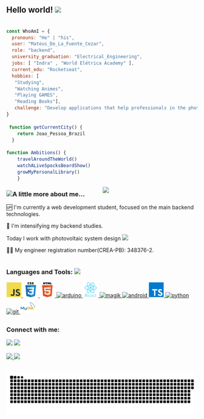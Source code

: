 <h2>Hello world! <img src="https://media.giphy.com/media/uL5P9fPUHmqwphj6Qy/giphy.gif" width="50"></h2> 

```javascript
 
const WhoAmI = {
  pronouns: "He" | "his",
  user: "Mateus_De_La_Fuente_Cezar",
  role: "backend",
  university_graduation: "Electrical_Engineering",
  jobs: [ "Indra" , "World Elétrica Academy" ],
  current_edu: "Rocketseat",
  hobbies: [
   "Studying",
   "Watching Animes",
   "Playing GAMES",
   "Reading Books"],
   challenge: "Develop applications that help professionals in the photovoltaic sector!"
}
	
 function getCurrentCity() {
	return Joao_Pessoa_Brazil
  }
	
function Ambitions() {
	travelAroundTheWorld()
	watchALiveSpocksBeardShow()
  	growMyPersonalLibrary()
	} 
 ```
 <img width="250" align="right" src="https://media.giphy.com/media/3ohc0YpD0LR5wRyz1S/giphy.gif">

<h3 align="left"><img src="https://media.giphy.com/media/KVavw5OVSK7LmYyhVx/giphy.gif" width="50">A little more about me...</h3>
<p>🆙 I'm currently a web development student, focused on the main backend technologies. </p>
<p>👾 I'm intensifying my backend studies.</p>
<p> Today I work with photovoltaic system design <img src="https://media.giphy.com/media/wXPS2rOisRGJY1LuOt/giphy.gif" width="40"></p>
<p>👨‍💻 My engineer registration number(CREA-PB): 348376-2.</p>

#
<h3 align="left">Languages and Tools: <img src="https://media.giphy.com/media/WUlplcMpOCEmTGBtBW/giphy.gif" width="30"></h3>
<p align="left"> 
<a href="https://developer.mozilla.org/en-US/docs/Web/JavaScript" target="_blank"> <img src="https://raw.githubusercontent.com/devicons/devicon/master/icons/javascript/javascript-original.svg" alt="javascript" width="40" height="40"/> </a>	
<a href="https://www.w3schools.com/css/" target="_blank"> <img src="https://raw.githubusercontent.com/devicons/devicon/master/icons/css3/css3-original-wordmark.svg" alt="css3" width="40" height="40"/> </a>
<a href="https://www.w3.org/html/" target="_blank"> <img src="https://raw.githubusercontent.com/devicons/devicon/master/icons/html5/html5-original-wordmark.svg" alt="html5" width="40" height="40"/> </a> 
<a href="https://www.arduino.cc" target="_blank"> <img src="https://upload.wikimedia.org/wikipedia/commons/thumb/b/ba/Antu_arduino-icon-small.svg/1200px-Antu_arduino-icon-small.svg.png" alt="arduino" width="40" height="40"/> </a> 
<a href="https://reactjs.org/" target="_blank"> <img src="https://raw.githubusercontent.com/devicons/devicon/master/icons/react/react-original-wordmark.svg" alt="react" width="40" height="40"/> </a>
<a href="http://sw-gis.wikidot.com/magik-lang" target="_blank"> <img src="https://siamz.gallerycdn.vsassets.io/extensions/siamz/smallworld-magik/1.5.2/1573561363325/Microsoft.VisualStudio.Services.Icons.Default" alt="magik" width="40" height="40"/> </a> 
<a href="https://developer.android.com/about/versions/11?gclid=CjwKCAjwzt6LBhBeEiwAbPGOgf-R7A7eaJg0EMJJV1pCIYvrnLhbMCENH1qyYYOG81AgYxoPYDdP1hoC1coQAvD_BwE&gclsrc=aw.ds" target="_blank"> <img src="https://upload.wikimedia.org/wikipedia/commons/thumb/e/e3/Android_Studio_Icon_%282014-2019%29.svg/1200px-Android_Studio_Icon_%282014-2019%29.svg.png" alt="android" width="40" height="40"/> </a> 
<a href="https://www.typescriptlang.org/" target="_blank"> <img src="https://raw.githubusercontent.com/devicons/devicon/master/icons/typescript/typescript-original.svg" alt="typescript" width="40" height="40"/> </a>
<a href="https://www.python.org" target="_blank"> <img src="https://cdn3.iconfinder.com/data/icons/logos-and-brands-adobe/512/267_Python-512.png" alt="python" width="40" height="40"/> </a>
<a href="https://git-scm.com/" target="_blank"> <img src="https://www.vectorlogo.zone/logos/git-scm/git-scm-icon.svg" alt="git" width="40" height="40"/> </a> 
<a href="https://www.mysql.com/" target="_blank"> <img src="https://raw.githubusercontent.com/devicons/devicon/master/icons/mysql/mysql-original-wordmark.svg" alt="mysql" width="40" height="40"/> </a> 
</p>


##

<h3 align="left">Connect with me:</h3>
<div>  
  <a href="https://www.linkedin.com/in/mateus-cezar-a43665a5/" target="_blank"><img src="https://img.shields.io/badge/-LinkedIn-%230077B5?style=for-the-badge&logo=linkedin&logoColor=white" target="_blank"></a> 
 <a href = "mailto:mateusfuntecezar10@gmail.com"><img src="https://img.shields.io/badge/Gmail-D14836?style=for-the-badge&logo=gmail&logoColor=white" target="_blank"></a>
 </div>
<br>
<div>
  <a href="https://github.com/Mateus2314">
  <img height="180em" src="https://github-readme-stats.vercel.app/api?username=Mateus2314&show_icons=true&theme=dark&include_all_commits=true&count_private=true"/>
  <img height="180em" src="https://github-readme-stats.vercel.app/api/top-langs/?username=Mateus2314&layout=compact&langs_count=7&theme=dark"/>
</div>
</div>

<br>

![Snake animation](https://github.com/Mateus2314/github-contribution-grid-snake.svg/blob/main/github-user-contribution.svg)

<!--
**Mateus2314/Mateus2314** is a ✨ _special_ ✨ repository because its `README.md` (this file) appears on your GitHub profile.

Here are some ideas to get you started:

- 🔭 I’m currently working on ...
- 🌱 I’m currently learning ...
- 👯 I’m looking to collaborate on ...
- 🤔 I’m looking for help with ...
- 💬 Ask me about ...
- 📫 How to reach me: ...
- 😄 Pronouns: ...
- ⚡ Fun fact: ...
-->
